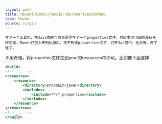 ```yaml
---
layout: post
title: Maven打包main/java包下的properties文件缺失
tags: Maven
source: virgin
---
```


    写了一个工具包，在Java类的当前目录里写了一个properties文件，然后本地代码跑没有任何问题，Maven打包上传到私服后，找不到该properties文件，打开Jar包中，也没有，奇了怪了。

不用奇怪，将properties文件加到pom的resources中即可。比如像下面这样

```xml
<build>
<!-- ... -->
<resources>
    <resource>
        <directory>src/main/java</directory>
        <includes>
            <include>**/*.properties</include>
        </includes>
    </resource>
</resources>
<!-- ... -->
</build>
```
